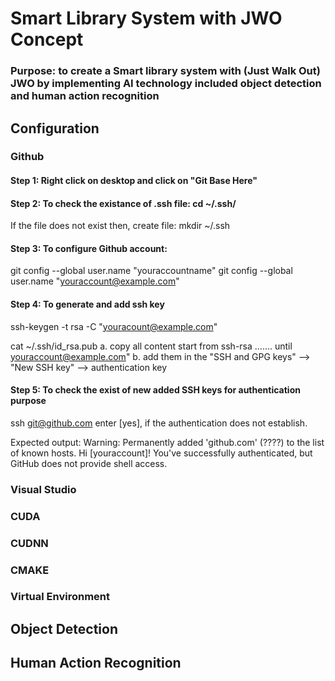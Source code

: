 # Smart Library System with JWO Concept 
### Purpose: to create a Smart library system with (Just Walk Out) JWO  by implementing AI technology included object detection and human action recognition 

## Configuration 
### Github
#### Step 1: Right click on desktop and click on "Git Base Here"

#### Step 2: To check the existance of .ssh file: cd ~/.ssh/
If the file does not exist then, create file: mkdir ~/.ssh

#### Step 3: To configure Github account: 
git config --global user.name "youraccountname"
git config --global user.name "youraccount@example.com"

#### Step 4: To generate and add ssh key
ssh-keygen -t rsa -C "youracount@example.com"

cat ~/.ssh/id_rsa.pub 
a. copy all content start from ssh-rsa ....... until youraccount@example.com"
b. add them in the "SSH and GPG keys" --> "New SSH key" -->  authentication key

#### Step 5: To check the exist of new added SSH keys for authentication purpose
ssh git@github.com
enter [yes], if the authentication does not establish. 

Expected output:
Warning: Permanently added 'github.com' (????) to the list of known hosts.
Hi [youraccount]! You've successfully authenticated, but GitHub does not provide shell access.

### Visual Studio
### CUDA  
### CUDNN 
### CMAKE
### Virtual Environment 


## Object Detection 

## Human Action Recognition 

